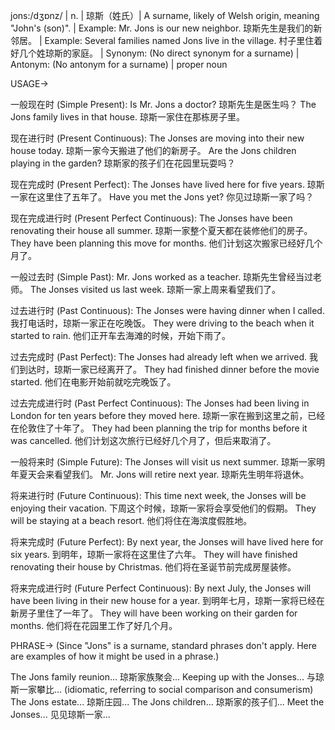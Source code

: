 jons:/dʒɒnz/ | n. | 琼斯（姓氏）| A surname, likely of Welsh origin, meaning "John's (son)". | Example: Mr. Jons is our new neighbor. 琼斯先生是我们的新邻居。 | Example:  Several families named Jons live in the village. 村子里住着好几个姓琼斯的家庭。 | Synonym: (No direct synonym for a surname) | Antonym: (No antonym for a surname) | proper noun


USAGE->

一般现在时 (Simple Present):
Is Mr. Jons a doctor?  琼斯先生是医生吗？
The Jons family lives in that house. 琼斯一家住在那栋房子里。

现在进行时 (Present Continuous):
The Jonses are moving into their new house today. 琼斯一家今天搬进了他们的新房子。
Are the Jons children playing in the garden? 琼斯家的孩子们在花园里玩耍吗？

现在完成时 (Present Perfect):
The Jonses have lived here for five years. 琼斯一家在这里住了五年了。
Have you met the Jons yet? 你见过琼斯一家了吗？

现在完成进行时 (Present Perfect Continuous):
The Jonses have been renovating their house all summer. 琼斯一家整个夏天都在装修他们的房子。
They have been planning this move for months.  他们计划这次搬家已经好几个月了。


一般过去时 (Simple Past):
Mr. Jons worked as a teacher. 琼斯先生曾经当过老师。
The Jonses visited us last week. 琼斯一家上周来看望我们了。

过去进行时 (Past Continuous):
The Jonses were having dinner when I called. 我打电话时，琼斯一家正在吃晚饭。
They were driving to the beach when it started to rain.  他们正开车去海滩的时候，开始下雨了。

过去完成时 (Past Perfect):
The Jonses had already left when we arrived. 我们到达时，琼斯一家已经离开了。
They had finished dinner before the movie started. 他们在电影开始前就吃完晚饭了。

过去完成进行时 (Past Perfect Continuous):
The Jonses had been living in London for ten years before they moved here. 琼斯一家在搬到这里之前，已经在伦敦住了十年了。
They had been planning the trip for months before it was cancelled. 他们计划这次旅行已经好几个月了，但后来取消了。


一般将来时 (Simple Future):
The Jonses will visit us next summer. 琼斯一家明年夏天会来看望我们。
Mr. Jons will retire next year. 琼斯先生明年将退休。

将来进行时 (Future Continuous):
This time next week, the Jonses will be enjoying their vacation. 下周这个时候，琼斯一家将会享受他们的假期。
They will be staying at a beach resort. 他们将住在海滨度假胜地。


将来完成时 (Future Perfect):
By next year, the Jonses will have lived here for six years. 到明年，琼斯一家将在这里住了六年。
They will have finished renovating their house by Christmas. 他们将在圣诞节前完成房屋装修。

将来完成进行时 (Future Perfect Continuous):
By next July, the Jonses will have been living in their new house for a year. 到明年七月，琼斯一家将已经在新房子里住了一年了。
They will have been working on their garden for months. 他们将在花园里工作了好几个月。


PHRASE-> (Since "Jons" is a surname, standard phrases don't apply.  Here are examples of how it might be used in a phrase.)

The Jons family reunion...  琼斯家族聚会...
Keeping up with the Jonses...  与琼斯一家攀比... (idiomatic, referring to social comparison and consumerism)
The Jons estate... 琼斯庄园...
The Jons children... 琼斯家的孩子们...
Meet the Jonses...  见见琼斯一家...

